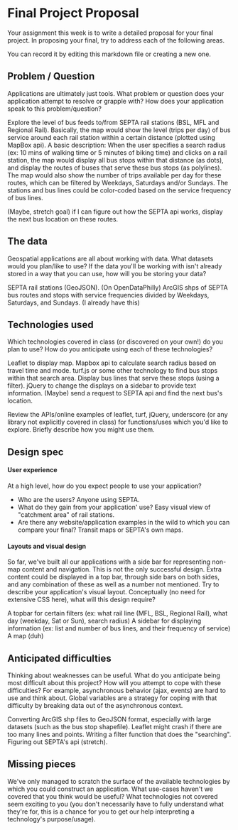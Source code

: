 # Final Project Proposal

Your assignment this week is to write a detailed proposal for your final
project. In proposing your final, try to address each of the following
areas.   

You can record it by editing this markdown file or creating a new one.

## Problem / Question

Applications are ultimately just tools. What problem or question does
your application attempt to resolve or grapple with? How does your
application speak to this problem/question?

Explore the level of bus feeds to/from SEPTA rail stations (BSL, MFL and Regional Rail).
Basically, the map would show the level (trips per day) of bus service around each rail station within a certain distance (plotted using MapBox api).
A basic description:
When the user specifies a search radius (ex: 10 mins of walking time or 5 minutes of biking time) and clicks on a rail station, the map would display all bus stops within that distance (as dots), and display the routes of buses that serve these bus stops (as polylines).
The map would also show the number of trips available per day for these routes, which can be filtered by Weekdays, Saturdays and/or Sundays.
The stations and bus lines could be color-coded based on the service frequency of bus lines.

(Maybe, stretch goal) if I can figure out how the SEPTA api works, display the next bus location on these routes.

## The data

Geospatial applications are all about working with data. What datasets
would you plan/like to use? If the data you'll be working with isn't
already stored in a way that you can use, how will you be storing your data?

SEPTA rail stations (GeoJSON). (On OpenDataPhilly)
ArcGIS shps of SEPTA bus routes and stops with service frequencies divided by Weekdays, Saturdays, and Sundays. (I already have this)

## Technologies used

Which technologies covered in class (or discovered on your own!) do you
plan to use? How do you anticipate using each of these technologies?

Leaflet to display map.
Mapbox api to calculate search radius based on travel time and mode.
turf.js or some other technology to find bus stops within that search area.
Display bus lines that serve these stops (using a filter).
jQuery to change the displays on a sidebar to provide text information.
(Maybe) send a request to SEPTA api and find the next bus's location.

Review the APIs/online examples of leaflet, turf, jQuery, underscore (or
any library not explicitly covered in class) for functions/uses which
you'd like to explore. Briefly describe how you might use them.

## Design spec

#### User experience

At a high level, how do you expect people to use your application?
- Who are the users?
Anyone using SEPTA.
- What do they gain from your application' use?
Easy visual view of "catchment area" of rail stations.
- Are there any website/application examples in the wild to which you can compare your final?
Transit maps or SEPTA's own maps.

#### Layouts and visual design

So far, we've built all our applications with a side bar for
representing non-map content and navigation. This is not the only
successful design. Extra content could be displayed in a top bar,
through side bars on both sides, and any combination of
these as well as a number not mentioned. Try to describe your
application's visual layout. Conceptually (no need for extensive CSS
here), what will this design require?

A topbar for certain filters (ex: what rail line (MFL, BSL, Regional Rail), what day (weekday, Sat or Sun), search radius)
A sidebar for displaying information (ex: list and number of bus lines, and their frequency of service)
A map (duh)

## Anticipated difficulties

Thinking about weaknesses can be useful. What do you anticipate being
most difficult about this project? How will you attempt to cope with
these difficulties? For example, asynchronous behavior (ajax, events)
are hard to use and think about. Global variables are a strategy for
coping with that difficulty by breaking data out of the asynchronous
context.

Converting ArcGIS shp files to GeoJSON format, especially with large datasets (such as the bus stop shapefile).
Leaflet might crash if there are too many lines and points.
Writing a filter function that does the "searching".
Figuring out SEPTA's api (stretch).

## Missing pieces

We've only managed to scratch the surface of the available technologies
by which you could construct an application. What use-cases haven't we covered
that you think would be useful? What technologies not covered seem exciting to
you (you don't necessarily have to fully understand what they're for,
this is a chance for you to get our help interpreting a technology's
purpose/usage).
